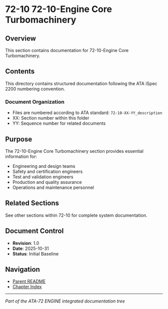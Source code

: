# 72-10 72-10-Engine Core Turbomachinery

## Overview
This section contains documentation for 72-10-Engine Core Turbomachinery.

## Contents
This directory contains structured documentation following the ATA iSpec 2200 numbering convention.

### Document Organization
- Files are numbered according to ATA standard: `72-10-XX-YY_description`
- XX: Section number within this folder
- YY: Sequence number for related documents

## Purpose
The 72-10-Engine Core Turbomachinery section provides essential information for:
- Engineering and design teams
- Safety and certification engineers
- Test and validation engineers
- Production and quality assurance
- Operations and maintenance personnel

## Related Sections
See other sections within 72-10 for complete system documentation.

## Document Control
- **Revision**: 1.0
- **Date**: 2025-10-31
- **Status**: Initial Baseline

## Navigation
- [Parent README](../README.md)
- [Chapter Index](../../INDEX.md)

---
*Part of the ATA-72 ENGINE integrated documentation tree*
